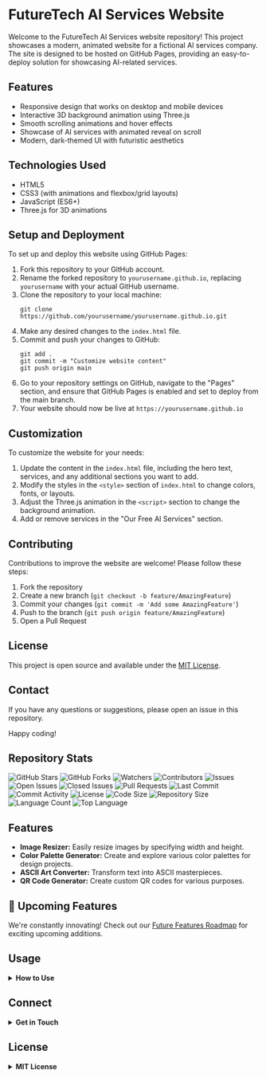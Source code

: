 # FutureTech AI Services Website

Welcome to the FutureTech AI Services website repository! This project showcases a modern, animated website for a fictional AI services company. The site is designed to be hosted on GitHub Pages, providing an easy-to-deploy solution for showcasing AI-related services.

## Features

- Responsive design that works on desktop and mobile devices
- Interactive 3D background animation using Three.js
- Smooth scrolling animations and hover effects
- Showcase of AI services with animated reveal on scroll
- Modern, dark-themed UI with futuristic aesthetics

## Technologies Used

- HTML5
- CSS3 (with animations and flexbox/grid layouts)
- JavaScript (ES6+)
- Three.js for 3D animations

## Setup and Deployment

To set up and deploy this website using GitHub Pages:

1. Fork this repository to your GitHub account.
2. Rename the forked repository to `yourusername.github.io`, replacing `yourusername` with your actual GitHub username.
3. Clone the repository to your local machine:
   ```
   git clone https://github.com/yourusername/yourusername.github.io.git
   ```
4. Make any desired changes to the `index.html` file.
5. Commit and push your changes to GitHub:
   ```
   git add .
   git commit -m "Customize website content"
   git push origin main
   ```
6. Go to your repository settings on GitHub, navigate to the "Pages" section, and ensure that GitHub Pages is enabled and set to deploy from the main branch.
7. Your website should now be live at `https://yourusername.github.io`

## Customization

To customize the website for your needs:

1. Update the content in the `index.html` file, including the hero text, services, and any additional sections you want to add.
2. Modify the styles in the `<style>` section of `index.html` to change colors, fonts, or layouts.
3. Adjust the Three.js animation in the `<script>` section to change the background animation.
4. Add or remove services in the "Our Free AI Services" section.

## Contributing

Contributions to improve the website are welcome! Please follow these steps:

1. Fork the repository
2. Create a new branch (`git checkout -b feature/AmazingFeature`)
3. Commit your changes (`git commit -m 'Add some AmazingFeature'`)
4. Push to the branch (`git push origin feature/AmazingFeature`)
5. Open a Pull Request

## License

This project is open source and available under the [MIT License](LICENSE).

## Contact

If you have any questions or suggestions, please open an issue in this repository.

Happy coding!

## Repository Stats

![GitHub Stars](https://img.shields.io/github/stars/TMHSDigital/Digital_Services.HUB?style=for-the-badge)
![GitHub Forks](https://img.shields.io/github/forks/TMHSDigital/Digital_Services.HUB?style=for-the-badge)
![Watchers](https://img.shields.io/github/watchers/TMHSDigital/Digital_Services.HUB?style=for-the-badge)
![Contributors](https://img.shields.io/github/contributors/TMHSDigital/Digital_Services.HUB?style=for-the-badge)
![Issues](https://img.shields.io/github/issues/TMHSDigital/Digital_Services.HUB?style=for-the-badge)
![Open Issues](https://img.shields.io/github/issues-raw/TMHSDigital/Digital_Services.HUB?style=for-the-badge)
![Closed Issues](https://img.shields.io/github/issues-closed-raw/TMHSDigital/Digital_Services.HUB?style=for-the-badge)
![Pull Requests](https://img.shields.io/github/issues-pr/TMHSDigital/Digital_Services.HUB?style=for-the-badge)
![Last Commit](https://img.shields.io/github/last-commit/TMHSDigital/Digital_Services.HUB?style=for-the-badge)
![Commit Activity](https://img.shields.io/github/commit-activity/m/TMHSDigital/Digital_Services.HUB?style=for-the-badge)
![License](https://img.shields.io/github/license/TMHSDigital/Digital_Services.HUB?style=for-the-badge)
![Code Size](https://img.shields.io/github/languages/code-size/TMHSDigital/Digital_Services.HUB?style=for-the-badge)
![Repository Size](https://img.shields.io/github/repo-size/TMHSDigital/Digital_Services.HUB?style=for-the-badge)
![Language Count](https://img.shields.io/github/languages/count/TMHSDigital/Digital_Services.HUB?style=for-the-badge)
![Top Language](https://img.shields.io/github/languages/top/TMHSDigital/Digital_Services.HUB?style=for-the-badge)

## Features

- **Image Resizer:** Easily resize images by specifying width and height.
- **Color Palette Generator:** Create and explore various color palettes for design projects.
- **ASCII Art Converter:** Transform text into ASCII masterpieces.
- **QR Code Generator:** Create custom QR codes for various purposes.

## 🚀 Upcoming Features

We're constantly innovating! Check out our [Future Features Roadmap](docs/FUTURE-FEATURES.md) for exciting upcoming additions.

## Usage

<details>
<summary><strong>How to Use</strong></summary>

### General Usage Instructions:

1. **Visit the GitHub Pages Site:**
   Click on the button below to visit our GitHub Pages site where all tools are hosted:
   <p align="center">
     <a href="https://tmhsdigital.github.io/Digital_Services.HUB/" target="_blank">
       <img src="https://img.shields.io/badge/Visit-Site-brightgreen?style=for-the-badge" alt="Visit Site">
     </a>
   </p>

2. **Select a Theme:**
   Choose your preferred theme from the available options. Each theme offers a unique look and feel to enhance your user experience.

3. **Navigate to the Desired Tool:**
   Browse through the list of available tools. Click on the tool you want to use. Each tool is designed to be intuitive and user-friendly.

4. **Follow On-Screen Instructions:**
   Each tool comes with its own set of instructions. Follow these instructions to utilize the tool effectively. For instance:
   
   - **Image Resizer:** Upload an image, specify the desired width and height, and click "Resize" to get the resized image.
   - **Color Palette Generator:** Choose or input base colors, and the tool will generate a palette of complementary colors.
   - **ASCII Art Converter:** Input your text, choose formatting options, and click "Convert" to generate ASCII art.
   - **QR Code Generator:** Input the data you want encoded, choose customization options, and generate the QR code.

5. **Enjoy Enhanced Digital Experience:**
   Utilize the results as needed. Download images, copy text, or use the generated content in your projects.

### Detailed Tool Instructions:

#### Image Resizer:
- **Upload an Image:** Click on the "Upload" button to select an image from your device.
- **Specify Dimensions:** Enter the desired width and height for the image.
- **Resize:** Click "Resize" to process the image. The resized image will be available for download.

#### Color Palette Generator:
- **Select Base Colors:** Either select colors using a color picker or input hex values.
- **Generate Palette:** Click "Generate" to see a palette of complementary colors.
- **Explore Variations:** Adjust the base colors and regenerate as needed.

#### ASCII Art Converter:
- **Input Text:** Type or paste the text you want to convert.
- **Choose Options:** Select font style, size, and other formatting options.
- **Convert:** Click "Convert" to see your text in ASCII art format. Copy the art for use.

#### QR Code Generator:
- **Input Data:** Enter the URL or text you want to encode in the QR code.
- **Customize:** Choose color, size, and error correction level.
- **Generate:** Click "Generate" to create the QR code. Download or share it directly.

</details>

## Connect

<details>
<summary><strong>Get in Touch</strong></summary>
<p align="center">
  <a href="https://github.com/TMHSDigital" target="_blank">
    <img src="https://img.shields.io/badge/GitHub-Profile-lightgrey?style=for-the-badge" alt="GitHub Profile">
  </a>
</p>
</details>

## License

<details>
<summary><strong>MIT License</strong></summary>
<p>This project is licensed under the MIT License. See the [LICENSE](LICENSE) file for details.</p>
</details>
